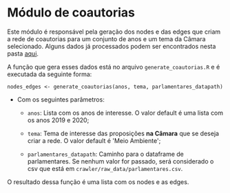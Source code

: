 # Módulo de coautorias

Este módulo é responsável pela geração dos nodes e das edges que criam a rede de coautorias para um conjunto de anos e um tema da Câmara selecionado. Alguns dados já processados podem ser encontrados nesta pasta [aqui](https://drive.google.com/drive/folders/1uRsKBQb7vhlRy7mSor9LQcE3Dp1PhGsV?usp=sharing).

A função que gera esses dados está no arquivo `generate_coautorias.R` e é executada da seguinte forma:

```
nodes_edges <- generate_coautorias(anos, tema, parlamentares_datapath)
```

- Com os seguintes parâmetros:
  - `anos`: Lista com os anos de interesse. O valor default é uma lista com os anos 2019 e 2020;

  - `tema`: Tema de interesse das proposições **na Câmara** que se deseja criar a rede. O valor default é 'Meio Ambiente';

  - `parlamentares_datapath`: Caminho para o dataframe de parlamentares. Se nenhum valor for passado, será considerado o csv que está em `crawler/raw_data/parlamentares.csv`.

O resultado dessa função é uma lista com os nodes e as edges.